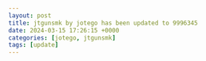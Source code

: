 ```yaml
---
layout: post
title: jtgunsmk by jotego has been updated to 9996345
date: 2024-03-15 17:26:15 +0000
categories: [jotego, jtgunsmk]
tags: [update]
---
```



